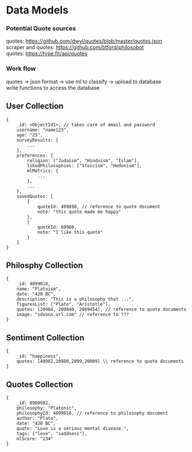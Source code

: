 # Data Models

### Potential Quote sources
quotes: https://github.com/dwyl/quotes/blob/master/quotes.json <br>
scraper and quotes: https://github.com/btford/philosobot <br>
quotes: https://type.fit/api/quotes <br>

### Work flow
quotes -> json format -> use ml to classify -> upload to database <br>
write functions to access the database


## User Collection
```
{
    _id: <ObjectId1>, // takes care of email and password
    username: "name123",
    age: "25",
    surveyResults: {
        ...
    },
    preferences: {
        religion: ["Judaism", "Hinduism", "Islam"],
        likedPhilosophies: ["Stoicism", "Hedonism"],
        mlMetrics: {
            ...
        },
        ...
    },
    savedQuotes: [
        {
            quoteId: 409898, // reference to quote document
            note: "this quote made me happy"
        }, 
        {
            quoteId: 60980,
            note: "I like this quote"
        }
    ]
}
```

## Philosphy Collection
```
{
    _id: 4099018,
    name: "Platoism",
    date: "420 BC",
    description: "This is a philosophy that ...",
    figuresList: ["Plato", "Aristotle"],
    quotes: [20984, 209840, 2089454], // reference to quote documents
    image: "sdvonn.url.com" // reference to ???
}
```

## Sentiment Collection
```
{
    _id: "happiness",
    quotes: [40982,20980,2099,20009] \\ reference to quote documents
}
```

## Quotes Collection
```
{
    _id: 0980982,
    philosophy: "Platonic",
    philosophyId: 4099018, // reference to philosophy document
    author: "Plato",
    date: "420 BC",
    quote: "Love is a serious mental disease.",
    tags: ["love", "saddness"],
    mlScore: "234"
}
```


